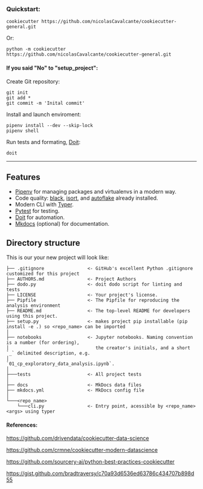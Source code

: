### Quickstart:
    cookiecutter https://github.com/nicolasCavalcante/cookiecutter-general.git
Or:

    python -m cookiecutter https://github.com/nicolasCavalcante/cookiecutter-general.git

#### If you said "No" to "setup_project":

Create Git repository:

    git init
    git add *
    git commit -m 'Inital commit'

Install and launch enviroment:

    pipenv install --dev --skip-lock
    pipenv shell


Run tests and formating, [Doit]:

    doit



------------
## Features

* [Pipenv] for managing packages and virtualenvs in a modern way.
* Code quality: [black], [isort], and [autoflake] already installed.
* Modern CLI with [Typer].
* [Pytest] for testing.
* [Doit] for automation.
* [Mkdocs] (optional) for documentation.

## Directory structure

This is our your new project will look like:

    ├── .gitignore                <- GitHub's excellent Python .gitignore customized for this project
    ├── AUTHORS.md                <- Project Authors
    ├── dodo.py                   <- doit dodo script for linting and tests
    ├── LICENSE                   <- Your project's license.
    ├── Pipfile                   <- The Pipfile for reproducing the analysis environment
    ├── README.md                 <- The top-level README for developers using this project.
    ├── setup.py                  <- makes project pip installable (pip install -e .) so <repo_name> can be imported
    │
    ├── notebooks                 <- Jupyter notebooks. Naming convention is a number (for ordering),
    │                                the creator's initials, and a short `_` delimited description, e.g.
    │                                `01_cp_exploratory_data_analysis.ipynb`.
    │
    ├───tests                     <- All project tests
    │
    ├── docs                      <- MkDocs data files
    ├── mkdocs.yml                <- MkDocs config file
    │
    └───<repo_name>
        └───cli.py                <- Entry point, acessible by <repo_name> <args> using typer

#### References:
https://github.com/drivendata/cookiecutter-data-science

https://github.com/crmne/cookiecutter-modern-datascience

https://github.com/sourcery-ai/python-best-practices-cookiecutter

https://gist.github.com/bradtraversy/c70a93d6536ed63786c434707b898d55

[Cookiecutter]: https://github.com/audreyr/cookiecutter
[Pipenv]: https://pipenv.pypa.io/en/latest/
[black]: https://github.com/psf/black
[isort]: https://github.com/timothycrosley/isort
[autoflake]: https://github.com/myint/autoflake
[Pytest]: https://docs.pytest.org/en/latest/
[Typer]: https://typer.tiangolo.com/
[Doit]: https://pydoit.org/
[Mkdocs]: https://www.mkdocs.org/
